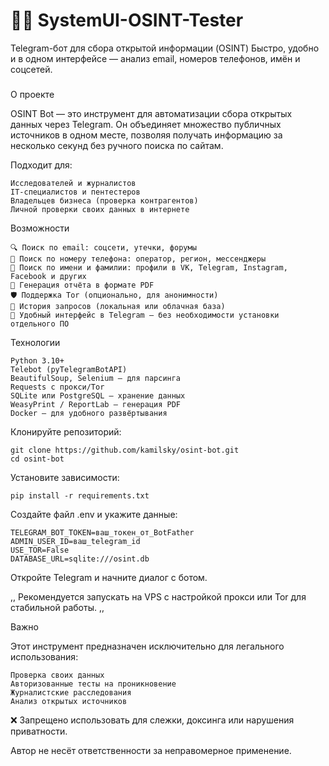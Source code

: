 # 🕵️‍♂️ SystemUI-OSINT-Tester

Telegram-бот для сбора открытой информации (OSINT)
Быстро, удобно и в одном интерфейсе — анализ email, номеров телефонов, имён и соцсетей. 

###
 
О проекте 

OSINT Bot — это инструмент для автоматизации сбора открытых данных через Telegram. Он объединяет множество публичных источников в одном месте, позволяя получать информацию за несколько секунд без ручного поиска по сайтам. 

Подходит для: 

    Исследователей и журналистов
    IT-специалистов и пентестеров
    Владельцев бизнеса (проверка контрагентов)
    Личной проверки своих данных в интернете
     

 
Возможности 

    🔍 Поиск по email: соцсети, утечки, форумы
    📱 Поиск по номеру телефона: оператор, регион, мессенджеры
    👤 Поиск по имени и фамилии: профили в VK, Telegram, Instagram, Facebook и других
    📄 Генерация отчёта в формате PDF
    🛡️ Поддержка Tor (опционально, для анонимности)
    💾 История запросов (локальная или облачная база)
    🤖 Удобный интерфейс в Telegram — без необходимости установки отдельного ПО
     

 
Технологии 

    Python 3.10+
    Telebot (pyTelegramBotAPI)
    BeautifulSoup, Selenium — для парсинга
    Requests с прокси/Tor
    SQLite или PostgreSQL — хранение данных
    WeasyPrint / ReportLab — генерация PDF
    Docker — для удобного развёртывания
     

 

Клонируйте репозиторий:
     
    git clone https://github.com/kamilsky/osint-bot.git
    cd osint-bot

 
Установите зависимости:
     
    pip install -r requirements.txt


Создайте файл .env и укажите данные:
     
    TELEGRAM_BOT_TOKEN=ваш_токен_от_BotFather
    ADMIN_USER_ID=ваш_telegram_id
    USE_TOR=False
    DATABASE_URL=sqlite:///osint.db

Откройте Telegram и начните диалог с ботом.
     
,, Рекомендуется запускать на VPS с настройкой прокси или Tor для стабильной работы. ,, 
     

 
Важно 

Этот инструмент предназначен исключительно для легального использования: 

    Проверка своих данных
    Авторизованные тесты на проникновение
    Журналистские расследования
    Анализ открытых источников
     

❌ Запрещено использовать для слежки, доксинга или нарушения приватности. 

Автор не несёт ответственности за неправомерное применение. 
